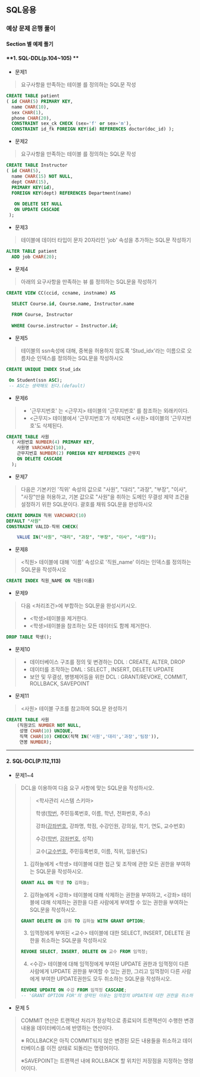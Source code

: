 ## SQL응용

### 예상 문제 은행 풀이



#### Section 별 예제 풀기

#### **1. SQL-DDL(p.104~105) **

- 문제1

> 요구사항을 만족하는 테이블 <patient>를 정의하는 SQL문 작성

```sql
CREATE TABLE patient
( id CHAR(5) PRIMARY KEY,
  name CHAR(10),
  sex CHAR(1),
  phone CHAR(20),
  CONSTRAINT sex_ck CHECK (sex='f' or sex='m'),
  CONSTRAINT id_fk FOREIGN KEY(id) REFERENCES doctor(doc_id) );
```



- 문제2

> 요구사항을 만족하는 테이블 <Instructor>를 정의하는 SQL문 작성

```sql
CREATE TABLE Instructor
( id CHAR(5),
  name CHAR(15) NOT NULL,
  dept CHAR(15),
  PRIMARY KEY(id),
  FOREIGN KEY(dept) REFERENCES Department(name)
  
   ON DELETE SET NULL
   ON UPDATE CASCADE
 );
```



- 문제3 

> <patient> 테이블에 데이터 타입이 문자 20자리인 'job' 속성을 추가하는 SQL문 작성하기

```sql
ALTER TABLE patient
  ADD job CHAR(20);
```



- 문제4

> 아래의 요구사항을 만족하는 뷰 <CC>를 정의하는 SQL문을 작성하기 

```sql
CREATE VIEW CC(ccid, ccname, instname) AS

  SELECT Course.id, Course.name, Instructor.name
  
  FROM Course, Instructor
  
  WHERE Course.instructor = Instructor.id;
```



- 문제5

> <Student> 테이블의 ssn속성에 대해, 중복을 허용하지 않도록 'Stud_idx'라는 이름으로 오름차순 인덱스를 정의하는 SQL문을 작성하시오

```sql
CREATE UNIQUE INDEX Stud_idx

 On Student(ssn ASC);
 -- ASC는 생략해도 된다.(default)
```



- 문제6

> * '근무지번호' 는 <근무지> 테이블의 '근무지번호' 를 참조하는 외래키이다. 
> * <근무지> 테이블에서 '근무지번호'가 삭제되면 <사원> 테이블의 '근무지번호'도 삭제된다. 

```SQL
CREATE TABLE 사원
  ( 사원번호 NUMBER(4) PRIMARY KEY,
    사원명 VARCHAR2(10),
    근무지번호 NUMBER(2) FOREIGN KEY REFERENCES 근무지
    ON DELETE CASCADE
  );
```



- 문제7

> 다음은 기본키인 '직위' 속성의 값으로 "사원", "대리", "과장", "부장", "이사", "사장"만을 허용하고, 기본 값으로 "사원"을 취하는 도메인 무결성 제약 조건을 설정하기 위한 SQL문이다. 괄호를 채워 SQL문을 완성하시오

```sql
CREATE DOMAIN 직위 VARCHAR2(10)
DEFAULT "사원"
CONSTRAINT VALID-직위 CHECK(

    VALUE IN("사원", "대리", "과장", "부장", "이사", "사장"));
```



- 문제8

> <직원> 테이블에 대해 '이름' 속성으로 '직원_name' 이라는 인덱스를 정의하는 SQL문을 작성하시오 

```sql
CREATE INDEX 직원_NAME ON 직원(이름)
```



- 문제9

> 다음 <처리조건>에 부합하는 SQL문을 완성시키시오.
>
> * <학생>테이블을 제거한다.
> * <학생>테이블을 참조하는 모든 데이터도 함께 제거한다.

```sql
DROP TABLE 학생();
```



- 문제10

> * 데이터베이스 구조를 정의 및 변경하는 DDL : CREATE, ALTER, DROP 
> * 데이터를 조작하는 DML : SELECT , INSERT, DELETE UPDATE
> * 보안 및 무결성, 병행제어등을 위한 DCL : GRANT/REVOKE, COMMIT, ROLLBACK, SAVEPOINT



- 문제11

> <사원> 테이블 구조를 참고하여 SQL문 완성하기 

```sql
CREATE TABLE 사원
	(직원코드 NUMBER NOT NULL,
     성명 CHAR(10) UNIQUE,
     직책 CHAR(10) CHECK(직책 IN('사원','대리','과장','팀장')),
     연봉 NUMBER);
```

----

#### 2. SQL-DCL(P.112,113)

- 문제1~4 

> DCL을 이용하여 다음 요구 사항에 맞는 SQL문을 작성하시오.
>
> > <학사관리 시스템 스키마>
> >
> > 학생(<u>학번</u>, 주민등록번호, 이름, 학년, 전화번호, 주소)
> >
> > 강좌(<u>강좌번호</u>, 강좌명, 학점, 수강인원, 강의실, 학기, 연도, 교수번호)
> >
> > 수강(<u>학번</u>, <u>강좌번호</u>, 성적)
> >
> > 교수(<u>교수번호</u>, 주민등록번호, 이름, 직위, 임용년도)
>
> 
>
> 1. 김하늘에게 <학생> 테이블에 대한 접근 및 조작에 관한 모든 권한을 부여하는 SQL문을 작성하시오. 
>
> ```sql
> GRANT ALL ON 학생 TO 김하늘;
> ```
>
> 2. 김하늘에게 <강좌> 테이블에 대해 삭제하는 권한을 부여하고, <강좌> 테이블에 대해 삭제하는 권한을 다른 사람에게 부여할 수 있는 권한을 부여하는 SQL문을 작성하시오. 
>
> ```SQL
> GRANT DELETE ON 강좌 TO 김하늘 WITH GRANT OPTION;
> ```
>
> 3. 임꺽정에게 부여된 <교수> 테이블에 대한 SELECT, INSERT, DELETE 권한을 취소하는 SQL문을 작성하시오 
>
> ```SQL
> REVOKE SELECT, INSERT, DELETE ON 교수 FROM 임꺽정;
> ```
>
> 4. <수강> 테이블에 대해 임꺽정에게 부여된 UPDATE 권한과 임꺽정이 다른 사람에게 UPDATE 권한을 부여할 수 있는 권한, 그리고 임꺽정이 다른 사람에게 부여한 UPDATE권한도 모두 취소하는 SQL문을 작성하시오. 
>
> ```SQL
> REVOKE UPDATE ON 수강 FROM 임꺽정 CASCADE;
> -- 'GRANT OPTION FOR'의 생략된 이유는 임꺽정의 UPDATE에 대한 권한을 취소하면 다른 사람에게 UPDATE권한을 부여할 수 있는 권한도 자동으로 사라지기 떄문. 
> ```



- 문제 5

> COMMIT 연산은 트랜잭션 처리가 정상적으로 종료되어 트랜잭션이 수행한 변경 내용을 데이터베이스에 반영하는 연산이다. 
>
> ※ ROLLBACK은 아직 COMMIT되지 않은 변경된 모든 내용들을 취소하고 데이터베이스를 이전 상태로 되돌리는 명령어이다. 
>
> ※SAVEPOINT는 트랜잭션 내에 ROLLBACK 할 위치인 저장점을 지정하는 명령어이다. 

